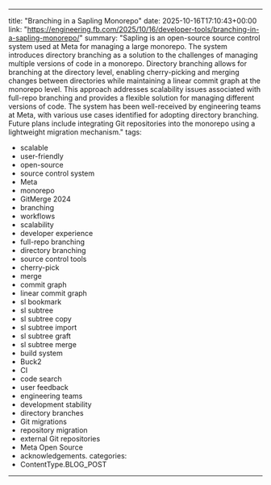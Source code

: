 
---
title: "Branching in a Sapling Monorepo"
date: 2025-10-16T17:10:43+00:00
link: "https://engineering.fb.com/2025/10/16/developer-tools/branching-in-a-sapling-monorepo/"
summary: "Sapling is an open-source source control system used at Meta for managing a large monorepo. The system introduces directory branching as a solution to the challenges of managing multiple versions of code in a monorepo. Directory branching allows for branching at the directory level, enabling cherry-picking and merging changes between directories while maintaining a linear commit graph at the monorepo level. This approach addresses scalability issues associated with full-repo branching and provides a flexible solution for managing different versions of code. The system has been well-received by engineering teams at Meta, with various use cases identified for adopting directory branching. Future plans include integrating Git repositories into the monorepo using a lightweight migration mechanism."
tags:
  - scalable
  - user-friendly
  - open-source
  - source control system
  - Meta
  - monorepo
  - GitMerge 2024
  - branching
  - workflows
  - scalability
  - developer experience
  - full-repo branching
  - directory branching
  - source control tools
  - cherry-pick
  - merge
  - commit graph
  - linear commit graph
  - sl bookmark
  - sl subtree
  - sl subtree copy
  - sl subtree import
  - sl subtree graft
  - sl subtree merge
  - build system
  - Buck2
  - CI
  - code search
  - user feedback
  - engineering teams
  - development stability
  - directory branches
  - Git migrations
  - repository migration
  - external Git repositories
  - Meta Open Source
  - acknowledgements.
categories:
  - ContentType.BLOG_POST
---

